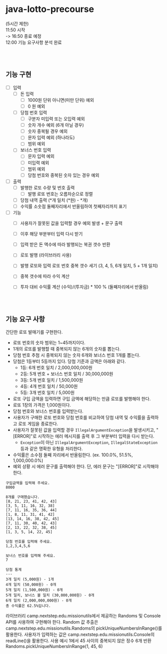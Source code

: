 # java-lotto-precourse
(5시간 제한) <br>
11:50 시작 <br>
-> 16:50 종료 예정 <br>
12:00 기능 요구사항 분석 완료 <br>

<br><br>

## 기능 구현
- [ ] 입력
    - [ ] 돈 입력
        - [ ] 1000원 단위 아니면(미만 단위) 예외
        - [ ] 0 원 예외
    - [ ] 당첨 번호 입력
        - [ ] 구분자 미입력 또는 오입력 예외
        - [ ] 숫자 개수 예외 (6개 아닐 경우)
        - [ ] 숫자 중복될 경우 예외
        - [ ] 문자 입력 예외 (하나라도)
        - [ ] 범위 예외
    - [ ] 보너스 번호 입력
        - [ ] 문자 입력 예외
        - [ ] 미입력 예외
        - [ ] 범위 예외
        - [ ] 당첨 번호와 중복된 숫자 있는 경우 예외
 - [ ] 출력
    - [ ] 발행한 로또 수량 및 번호 출력
        - [ ] 발행 로또 번호는 오름차순으로 정렬
    - [ ] 당첨 내역 출력 (*개 일치 (*원) - *개)
    - [ ] 수익률 소숫점 둘째자리에서 반올림하여 첫째자리까지 표기
 - [ ] 기능
    - [ ] 사용자가 잘못된 값을 입력할 경우 예외 발생 + 문구 출력
    - [ ] 이후 해당 부분부터 입력 다시 받기
    - [ ] 입력 받은 돈 액수에 따라 발행되는 복권 갯수 반환
    - [ ] 로또 발행 (라이브러리 사용)
    - [ ] 발행 로또와 입력 로또 번호 중복 갯수 세기 (3, 4, 5, 6개 일치, 5 + 1개 일치)
    - [ ] 중복 갯수에 따라 수익 계산
    - [ ] 투자 대비 수익률 계산 (수익)/(투자금) * 100 % (둘째자리에서 반올림)
 


<br><br>


## 기능 요구 사항

간단한 로또 발매기를 구현한다.

- 로또 번호의 숫자 범위는 1~45까지이다.
- 1개의 로또를 발행할 때 중복되지 않는 6개의 숫자를 뽑는다.
- 당첨 번호 추첨 시 중복되지 않는 숫자 6개와 보너스 번호 1개를 뽑는다.
- 당첨은 1등부터 5등까지 있다. 당첨 기준과 금액은 아래와 같다.
    - 1등: 6개 번호 일치 / 2,000,000,000원
    - 2등: 5개 번호 + 보너스 번호 일치 / 30,000,000원
    - 3등: 5개 번호 일치 / 1,500,000원
    - 4등: 4개 번호 일치 / 50,000원
    - 5등: 3개 번호 일치 / 5,000원
- 로또 구입 금액을 입력하면 구입 금액에 해당하는 만큼 로또를 발행해야 한다.
- 로또 1장의 가격은 1,000원이다.
- 당첨 번호와 보너스 번호를 입력받는다.
- 사용자가 구매한 로또 번호와 당첨 번호를 비교하여 당첨 내역 및 수익률을 출력하고 로또 게임을 종료한다.
- 사용자가 잘못된 값을 입력할 경우 `IllegalArgumentException`을 발생시키고, "[ERROR]"로 시작하는 에러 메시지를 출력 후 그 부분부터 입력을 다시 받는다.
    - `Exception`이 아닌 `IllegalArgumentException`, `IllegalStateException` 등과 같은 명확한 유형을 처리한다.
- 수익률은 소수점 둘째 자리에서 반올림한다. (ex. 100.0%, 51.5%, 1,000,000.0%)
- 예외 상황 시 에러 문구를 출력해야 한다. 단, 에러 문구는 "[ERROR]"로 시작해야 한다.


```
구입금액을 입력해 주세요.
8000

8개를 구매했습니다.
[8, 21, 23, 41, 42, 43]
[3, 5, 11, 16, 32, 38]
[7, 11, 16, 35, 36, 44]
[1, 8, 11, 31, 41, 42]
[13, 14, 16, 38, 42, 45]
[7, 11, 30, 40, 42, 43]
[2, 13, 22, 32, 38, 45]
[1, 3, 5, 14, 22, 45]

당첨 번호를 입력해 주세요.
1,2,3,4,5,6

보너스 번호를 입력해 주세요.
7

당첨 통계
---
3개 일치 (5,000원) - 1개
4개 일치 (50,000원) - 0개
5개 일치 (1,500,000원) - 0개
5개 일치, 보너스 볼 일치 (30,000,000원) - 0개
6개 일치 (2,000,000,000원) - 0개
총 수익률은 62.5%입니다.
```
라이브러리
camp.nextstep.edu.missionutils에서 제공하는 Randoms 및 Console API를 사용하여 구현해야 한다.
Random 값 추출은 camp.nextstep.edu.missionutils.Randoms의 pickUniqueNumbersInRange()를 활용한다.
사용자가 입력하는 값은 camp.nextstep.edu.missionutils.Console의 readLine()을 활용한다.
사용 예시
1에서 45 사이의 중복되지 않은 정수 6개 반환
Randoms.pickUniqueNumbersInRange(1, 45, 6)